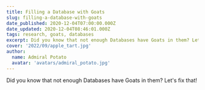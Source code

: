 ```yaml
---
title: Filling a Database with Goats
slug: filling-a-database-with-goats
date_published: 2020-12-04T07:00:00.000Z
date_updated: 2020-12-04T08:46:01.000Z
tags: research, goats, databases
excerpt: Did you know that not enough Databases have Goats in them? Let's fix that!
cover: '2022/09/apple_tart.jpg'
author:
  name: Admiral Potato
  avatar: 'avatars/admiral_potato.jpg'
---
```


 Did you know that not enough Databases have Goats in them? Let's fix that!
